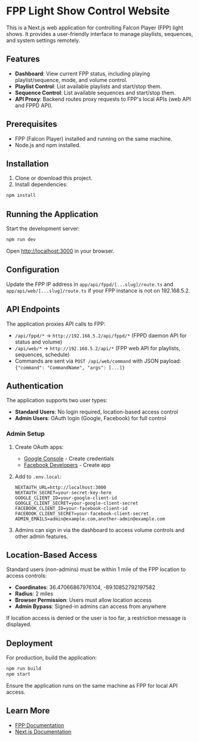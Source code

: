 # FPP Light Show Control Website

This is a Next.js web application for controlling Falcon Player (FPP) light shows. It provides a user-friendly interface to manage playlists, sequences, and system settings remotely.

## Features

- **Dashboard**: View current FPP status, including playing playlist/sequence, mode, and volume control.
- **Playlist Control**: List available playlists and start/stop them.
- **Sequence Control**: List available sequences and start/stop them.
- **API Proxy**: Backend routes proxy requests to FPP's local APIs (web API and FPPD API).

## Prerequisites

- FPP (Falcon Player) installed and running on the same machine.
- Node.js and npm installed.

## Installation

1. Clone or download this project.
2. Install dependencies:

```bash
npm install
```

## Running the Application

Start the development server:

```bash
npm run dev
```

Open [http://localhost:3000](http://localhost:3000) in your browser.

## Configuration

Update the FPP IP address in `app/api/fppd/[...slug]/route.ts` and `app/api/web/[...slug]/route.ts` if your FPP instance is not on 192.168.5.2.

## API Endpoints

The application proxies API calls to FPP:

- `/api/fppd/*` → `http://192.168.5.2/api/fppd/*` (FPPD daemon API for status and volume)
- `/api/web/*` → `http://192.168.5.2/api/*` (FPP web API for playlists, sequences, schedule)
- Commands are sent via `POST /api/web/command` with JSON payload: `{"command": "CommandName", "args": [...]}`

## Authentication

The application supports two user types:

- **Standard Users**: No login required, location-based access control
- **Admin Users**: OAuth login (Google, Facebook) for full control

### Admin Setup

1. Create OAuth apps:
   - [Google Console](https://console.cloud.google.com/) - Create credentials
   - [Facebook Developers](https://developers.facebook.com/) - Create app

2. Add to `.env.local`:
   ```
   NEXTAUTH_URL=http://localhost:3000
   NEXTAUTH_SECRET=your-secret-key-here
   GOOGLE_CLIENT_ID=your-google-client-id
   GOOGLE_CLIENT_SECRET=your-google-client-secret
   FACEBOOK_CLIENT_ID=your-facebook-client-id
   FACEBOOK_CLIENT_SECRET=your-facebook-client-secret
   ADMIN_EMAILS=admin@example.com,another-admin@example.com
   ```

3. Admins can sign in via the dashboard to access volume controls and other admin features.

## Location-Based Access

Standard users (non-admins) must be within 1 mile of the FPP location to access controls:

- **Coordinates**: 36.47066867976104, -89.10852792197582
- **Radius**: 2 miles
- **Browser Permission**: Users must allow location access
- **Admin Bypass**: Signed-in admins can access from anywhere

If location access is denied or the user is too far, a restriction message is displayed.

## Deployment

For production, build the application:

```bash
npm run build
npm start
```

Ensure the application runs on the same machine as FPP for local API access.

## Learn More

- [FPP Documentation](https://github.com/FalconChristmas/fpp)
- [Next.js Documentation](https://nextjs.org/docs)
